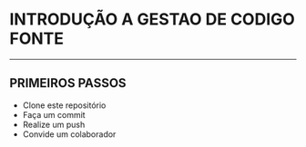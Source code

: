 # INTRODUÇÃO A GESTAO DE CODIGO FONTE
---
## PRIMEIROS PASSOS

- Clone este repositório
- Faça um commit
- Realize um push
- Convide um colaborador
